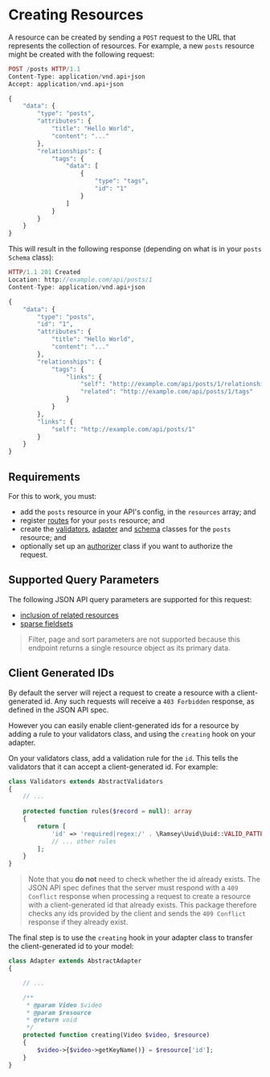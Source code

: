 # Creating Resources

A resource can be created by sending a `POST` request to the URL that represents the collection
of resources. For example, a new `posts` resource might be created with the following request:

```php
POST /posts HTTP/1.1
Content-Type: application/vnd.api+json
Accept: application/vnd.api+json

{
    "data": {
        "type": "posts",
        "attributes": {
            "title": "Hello World",
            "content": "..."
        },
        "relationships": {
            "tags": {
                "data": [
                    {
                        "type": "tags",
                        "id": "1"
                    }
                ]
            }
        }
    }
}
``` 

This will result in the following response (depending on what is in your `posts` `Schema` class):

```php
HTTP/1.1 201 Created
Location: http://example.com/api/posts/1
Content-Type: application/vnd.api+json

{
    "data": {
        "type": "posts",
        "id": "1",
        "attributes": {
            "title": "Hello World",
            "content": "..."
        },
        "relationships": {
            "tags": {
                "links": {
                    "self": "http://example.com/api/posts/1/relationships/tags",
                    "related": "http://example.com/api/posts/1/tags"
                }
            }
        },
        "links": {
            "self": "http://example.com/api/posts/1"
        }
    }
}
```

## Requirements

For this to work, you must:

- add the `posts` resource in your API's config, in the `resources` array; and
- register [routes](../basics/routing.md) for your `posts` resource; and
- create the [validators](../basics/validators.md), [adapter](../basics/adapters.md) and
[schema](../basics/schemas.md) classes for the `posts` resource; and
- optionally set up an [authorizer](../basics/security.md) class if you want to authorize the request.

## Supported Query Parameters

The following JSON API query parameters are supported for this request:

- [inclusion of related resources](../fetching/inclusion.md)
- [sparse fieldsets](../fetching/sparse-fieldsets.md)

> Filter, page and sort parameters are not supported because this endpoint returns a single resource
object as its primary data.

## Client Generated IDs

By default the server will reject a request to create a resource with a client-generated id. Any
such requests will receive a `403 Forbidden` response, as defined in the JSON API spec.

However you can easily enable client-generated ids for a resource by adding a rule to your
validators class, and using the `creating` hook on your adapter.

On your validators class, add a validation rule for the `id`. This tells the validators that
it can accept a client-generated id. For example:

```php
class Validators extends AbstractValidators
{
    // ...
    
    protected function rules($record = null): array
    {
        return [
            'id' => 'required|regex:/' . \Ramsey\Uuid\Uuid::VALID_PATTERN . '/',
            // ... other rules
        ];
    }
}
```

> Note that you **do not** need to check whether the id already exists. The JSON API spec
defines that the server must respond with a `409 Conflict` response when processing
a request to create a resource with a client-generated id that already exists. This package
therefore checks any ids provided by the client and sends the `409 Conflict` response if
they already exist.

The final step is to use the `creating` hook in your adapter class to transfer the
client-generated id to your model:

```php
class Adapter extends AbstractAdapter
{

    // ...

    /**
     * @param Video $video
     * @param $resource
     * @return void
     */
    protected function creating(Video $video, $resource)
    {
        $video->{$video->getKeyName()} = $resource['id'];
    }
}
```
